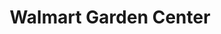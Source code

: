 ---
title: "Walmart Garden Center"
url: /lake-jackson/walmart-garden-center/
shop: garden centre
---